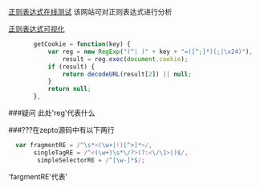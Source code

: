 [正则表达式在线测试](https://regex101.com/#javascript)
该网站可对正则表达式进行分析

[正则表达式可视化](http://regexper.com/)

 ```javascript
        getCookie = function(key) {
            var reg = new RegExp("(^| )" + key + "=([^;]*)(;|\x24)"),
                result = reg.exec(document.cookie);
            if (result) {
                return decodeURL(result[2]) || null;
            }
            return null;
        },
```
###疑问
此处'reg'代表什么

###???在zepto源码中有以下两行
 ```javascript
   var fragmentRE = /^\s*<(\w+|!)[^>]*>/,
        singleTagRE = /^<(\w+)\s*\/?>(?:<\/\1>|)$/,
         simpleSelectorRE = /^[\w-]*$/;
```
'fargmentRE'代表'<script>'中的'script'
'singleTagRE'与'fargmentRE'的区别



range(12, 34)，代表从12到24的正则表达
"1[2-9]|2\d|3[0-4]"



1.判断yy-mm-dd
var RegExp= /^(\d{4})(?:(?:-(1[012]|0[1-9]|[1-9]))(?:-(3[01]|[12]\d|0[1-9]|[1-9]))?)?$/;
var date = '2015-11-24 '

RegExp.test(date)

2.判断yy-mm-dd hh:mm
var RegExp =  /^[1-2][0-9][0-9][0-9]-([1][0-2]|0?[1-9])-([12][0-9]|3[01]|0?[1-9]) ([01]?[0-9]|[2][0-3]):[0-5]?[0-9]$/ ;

var date = '2015-11-24 8:08'

RegExp.test(date)